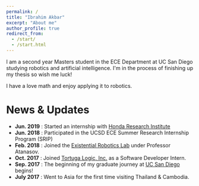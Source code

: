```yaml
---
permalink: /
title: "Ibrahim Akbar"
excerpt: "About me"
author_profile: true
redirect_from: 
  - /start/
  - /start.html
---
```


I am a second year Masters student in the ECE Department at UC San Diego studying robotics and artificial intelligence. I'm in the process of finishing up my thesis so wish me luck!

I have a love math and enjoy applying it to robotics.

News & Updates
======
* **Jun. 2019** : Started an internship with [Honda Research Institute](https://usa.honda-ri.com)
* **Jun. 2018** : Participated in the UCSD ECE Summer Research Internship Program (SRIP)
* **Feb. 2018** : Joined the [Existential Robotics Lab](https://erl.ucsd.edu) under Professor Atanasov.
* **Oct. 2017** : Joined [Tortuga Logic, Inc.](http://www.tortugalogic.com/) as a Software Developer Intern.
* **Sep. 2017** : The beginning of my graduate journey at [UC San Diego](https://ucsd.edu) begins!
* **July 2017** : Went to Asia for the first time visiting Thailand & Cambodia.


